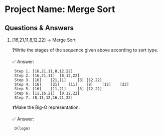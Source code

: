 # Project Name: Merge Sort
## Questions & Answers

1. [16,21,11,8,12,22] → Merge Sort 

    ❓Write the stages of the sequence given above according to sort type.
        
    <aside>
        ✅ Answer:
        
        Step 1. [16,21,11,8,12,22]
        Step 2. [16,21,11]  [8,12,22]
        Step 3. [16]    [21,11]     [8] [12,22]
        Step 4. [16]    [21]    [11]    [8]    [12]    [22]
        Step 5. [16]    [11,21]     [8] [12,22]
        Step 6. [11,16,21]  [8,12,22]
        Step 7. [8,11,12,16,21,22]
        
    </aside>
        
    ❓Make the Big-O representation.
        
    <aside>
        ✅ Answer:
        
        O(logn)
        
    </aside>